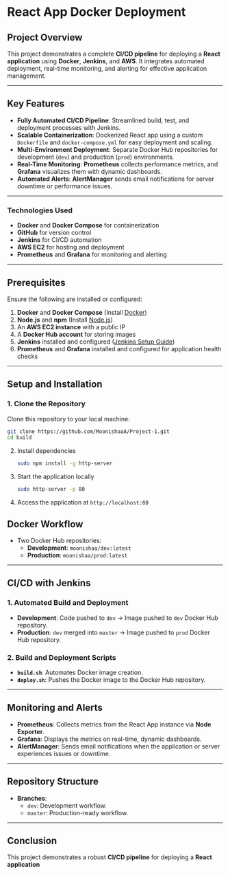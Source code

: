 # React App Docker Deployment

## Project Overview  
This project demonstrates a complete **CI/CD pipeline** for deploying a **React application** using **Docker**, **Jenkins**, and **AWS**. It integrates automated deployment, real-time monitoring, and alerting for effective application management.

---

## Key Features  
- **Fully Automated CI/CD Pipeline**: Streamlined build, test, and deployment processes with Jenkins.
- **Scalable Containerization**: Dockerized React app using a custom `Dockerfile` and `docker-compose.yml` for easy deployment and scaling.
- **Multi-Environment Deployment**: Separate Docker Hub repositories for development (`dev`) and production (`prod`) environments.
- **Real-Time Monitoring**: **Prometheus** collects performance metrics, and **Grafana** visualizes them with dynamic dashboards.
- **Automated Alerts**: **AlertManager** sends email notifications for server downtime or performance issues.
  
---

### Technologies Used  
- **Docker** and **Docker Compose** for containerization  
- **GitHub** for version control  
- **Jenkins** for CI/CD automation  
- **AWS EC2** for hosting and deployment  
- **Prometheus** and **Grafana** for monitoring and alerting

---

## Prerequisites  
Ensure the following are installed or configured:  
1. **Docker** and **Docker Compose** (Install [Docker](https://docs.docker.com/get-docker/))  
2. **Node.js** and **npm** (Install [Node.js](https://nodejs.org/))  
3. An **AWS EC2 instance** with a public IP  
4. A **Docker Hub account** for storing images  
5. **Jenkins** installed and configured ([Jenkins Setup Guide](https://www.jenkins.io/doc/))  
6. **Prometheus** and **Grafana** installed and configured for application health checks  

---

## Setup and Installation

### 1. Clone the Repository
Clone this repository to your local machine:  
   ```bash  
   git clone https://github.com/MoonishaaA/Project-1.git
   cd build
   ```
2. Install dependencies
   ```bash
   sudo npm install -g http-server
3. Start the application locally
   ```bash
   sudo http-server -p 80
4. Access the application at `http://localhost:80`     
   
## Docker Workflow   
- Two Docker Hub repositories:  
  - **Development**: `moonishaa/dev:latest`  
  - **Production**: `moonishaa/prod:latest`  

---

## CI/CD with Jenkins

### 1. Automated Build and Deployment  
- **Development**: Code pushed to `dev` → Image pushed to `dev` Docker Hub repository.  
- **Production**: `dev` merged into `master` → Image pushed to `prod` Docker Hub repository.  
### 2. Build and Deployment Scripts  
- **`build.sh`**: Automates Docker image creation.  
- **`deploy.sh`**: Pushes the Docker image to the Docker Hub repository.

---

## Monitoring and Alerts

- **Prometheus**: Collects metrics from the React App instance via **Node Exporter**.  
- **Grafana**: Displays the metrics on real-time, dynamic dashboards.  
- **AlertManager**: Sends email notifications when the application or server experiences issues or downtime.  

---

## Repository Structure

- **Branches**:
  - `dev`: Development workflow.  
  - `master`: Production-ready workflow.  

---

## Conclusion  
This project demonstrates a robust **CI/CD pipeline** for deploying a **React application** 
